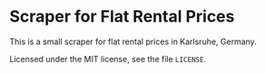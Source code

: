 Scraper for Flat Rental Prices
==============================
This is a small scraper for flat rental prices in Karlsruhe, Germany.

Licensed under the MIT license, see the file `LICENSE`.

